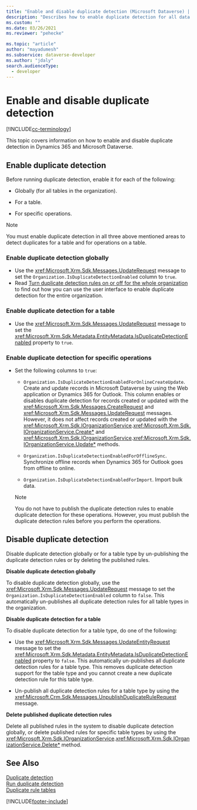 ```yaml
---
title: "Enable and disable duplicate detection (Microsoft Dataverse) | Microsoft Docs" 
description: "Describes how to enable duplicate detection for all data tables in an organization or for a specific table. Also, this article describes how to disable duplicate detection globally or for a specific table type." 
ms.custom: ""
ms.date: 03/26/2021
ms.reviewer: "pehecke"

ms.topic: "article"
author: "mayadumesh" 
ms.subservice: dataverse-developer
ms.author: "jdaly"
search.audienceType: 
  - developer
---
```


# Enable and disable duplicate detection

[!INCLUDE[cc-terminology](includes/cc-terminology.md)]

This topic covers information on how to enable and disable duplicate detection in Dynamics 365 and Microsoft Dataverse.

<a name="bkmk_enable"></a>

## Enable duplicate detection

Before running duplicate detection, enable it for each of the following:  
  
-   Globally (for all tables in the organization).  
  
-   For a table.  
  
-   For specific operations.  
  
> [!NOTE]
>  You must enable duplicate detection in all three above mentioned areas to detect duplicates for a table and for operations on a table.
  
### Enable duplicate detection globally  
  
-   Use the <xref:Microsoft.Xrm.Sdk.Messages.UpdateRequest> message to set the `Organization.IsDuplicateDetectionEnabled` column to `true`.
-   Read [Turn duplicate detection rules on or off for the whole organization](/power-platform/admin/turn-duplicate-detection-rules-off-whole-organization) to find out how you can use the user interface to enable duplicate detection for the entire organization.
  
### Enable duplicate detection for a table  
  
-   Use the <xref:Microsoft.Xrm.Sdk.Messages.UpdateRequest> message to set the <xref:Microsoft.Xrm.Sdk.Metadata.EntityMetadata.IsDuplicateDetectionEnabled> property to `true`.  
  
### Enable duplicate detection for specific operations  
  
- Set the following columns to `true`:  
  
  - `Organization.IsDuplicateDetectionEnabledForOnlineCreateUpdate`. Create and update records in Microsoft Dataverse by using the Web application or Dynamics 365 for Outlook. This column enables or disables duplicate detection for records created or updated with the <xref:Microsoft.Xrm.Sdk.Messages.CreateRequest> and <xref:Microsoft.Xrm.Sdk.Messages.UpdateRequest> messages. However, it does not affect records created or updated with the <xref:Microsoft.Xrm.Sdk.IOrganizationService>.<xref:Microsoft.Xrm.Sdk.IOrganizationService.Create*> and <xref:Microsoft.Xrm.Sdk.IOrganizationService>.<xref:Microsoft.Xrm.Sdk.IOrganizationService.Update*> methods.  
  
  - `Organization.IsDuplicateDetectionEnabledForOfflineSync`. Synchronize offline records when Dynamics 365 for Outlook goes from offline to online.  
  
  - `Organization.IsDuplicateDetectionEnabledForImport`. Import bulk data.  
  
  > [!NOTE]
  >  You do not have to publish the duplicate detection rules to enable duplicate detection for these operations. However, you must publish the duplicate detection rules before you perform the operations.  

<a name="bkmk_disable"></a>

## Disable duplicate detection

Disable duplicate detection globally or for a table type by un-publishing the duplicate detection rules or by deleting the published rules.  
  
 **Disable duplicate detection globally**  
  
 To disable duplicate detection globally, use the <xref:Microsoft.Xrm.Sdk.Messages.UpdateRequest> message to set the `Organization.IsDuplicateDetectionEnabled` column to `false`. This automatically un-publishes all duplicate detection rules for all table types in the organization.  
  
 **Disable duplicate detection for a table**  
  
 To disable duplicate detection for a table type, do one of the following:  
  
-   Use the <xref:Microsoft.Xrm.Sdk.Messages.UpdateEntityRequest> message to set the <xref:Microsoft.Xrm.Sdk.Metadata.EntityMetadata.IsDuplicateDetectionEnabled> property to `false`. This automatically un-publishes all duplicate detection rules for a table type. This removes duplicate detection support for the table type and you cannot create a new duplicate detection rule for this table type.  
  
-   Un-publish all duplicate detection rules for a table type by using the <xref:Microsoft.Crm.Sdk.Messages.UnpublishDuplicateRuleRequest> message.  
  
**Delete published duplicate detection rules**  
  
Delete all published rules in the system to disable duplicate detection globally, or delete published rules for specific table types by using the <xref:Microsoft.Xrm.Sdk.IOrganizationService>.<xref:Microsoft.Xrm.Sdk.IOrganizationService.Delete*> method.  

## See Also

[Duplicate detection](detect-duplicate-data-with-code.md)  
[Run duplicate detection](run-duplicate-detection.md)   
[Duplicate rule tables](duplicaterule-entities.md) 

[!INCLUDE[footer-include](../../includes/footer-banner.md)]
